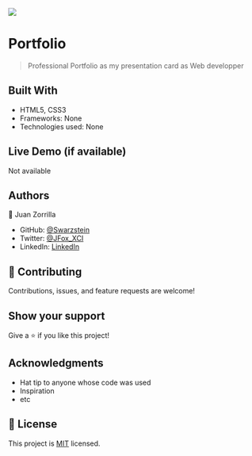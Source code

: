 ![](https://img.shields.io/badge/Microverse-blueviolet)

# Portfolio

> Professional Portfolio as my presentation card as Web developper


## Built With

- HTML5, CSS3
- Frameworks: None
- Technologies used: None

## Live Demo (if available)

Not available

## Authors

👤 Juan Zorrilla

- GitHub: [@Swarzstein](https://github.com/Swarzstein)
- Twitter: [@JFox_XCI](https://twitter.com/JFox_XCI)
- LinkedIn: [LinkedIn](https://www.linkedin.com/in/juan-a-zorrilla/)


## 🤝 Contributing

Contributions, issues, and feature requests are welcome!

## Show your support

Give a ⭐️ if you like this project!

## Acknowledgments

- Hat tip to anyone whose code was used
- Inspiration
- etc

## 📝 License

This project is [MIT](./LICENSE) licensed.

